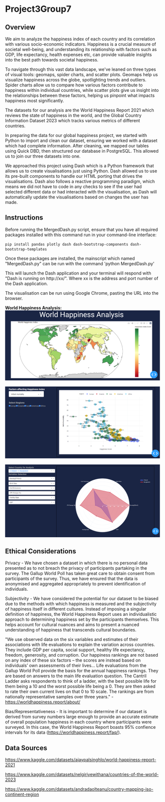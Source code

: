 # Project3Group7

## Overview

We aim to analyze the happiness index of each country and its correlation with various socio-economic indicators. Happiness is a crucial measure of societal well-being, and understanding its relationship with factors such as GDP, life expectancy, health expenses etc, can provide valuable insights into the best path towards societal happiness.

To navigate through this vast data landscape, we've leaned on three types of visual tools: geomaps, spider charts, and scatter plots. Geomaps help us visualize happiness across the globe, spotlighting trends and outliers. Spider charts allow us to compare how various factors contribute to happiness within individual countries, while scatter plots give us insight into the relationships between these factors, helping us pinpoint what impacts happiness most significantly.

The datasets for our analysis are the World Happiness Report 2021 which reviews the state of happiness in the world, and the Global Country Information Dataset 2023 which tracks various metrics of different countries.

In preparing the data for our global happiness project, we started with Python to import and clean our dataset, ensuring we worked with a dataset which had complete information.
After cleaning, we mapped our tables using Quick DBD, then structured our database in PostgreSQL. This allowed us to join our three datasets into one.

We approached this project using Dash which is a Python framework that allows us to create visualisations just using Python.
Dash allowed us to use its pre-built components to handle our HTML porting that drives the visualisations. Dash also follows a reactive programming paradigm, which means we did not have to code in any checks to see if the user had selected different data or had interacted with the visualisation, as Dash will automatically update the visualisations based on changes the user has made.

## Instructions

Before running the MergedDash.py script, ensure that you have all required packages installed with this command run in your command-line interface:

    pip install pandas plotly dash dash-bootstrap-components dash-bootstrap-templates   

Once these packages are installed, the mainscript which named "MergedDash.py" can be run with the command 'python MergedDash.py'

This will launch the Dash application and your terminal will respond with "Dash is running on http://xx/". Where xx is the address and port number of the Dash application.

The visualisation can be run using Google Chrome, pasting the URL into the browser.

<b>World Happiness Analysis:</b></br>
![](https://github.com/RahulG2381/Project-3/blob/main/Images/WorldHappinessAnalysis_page1.png)</br>
</b></br>
![](https://github.com/RahulG2381/Project-3/blob/main/Images/WorldHappinessAnalysis_page2.png)</br>
</b></br>
![](https://github.com/RahulG2381/Project-3/blob/main/Images/WorldHappinessAnalysis_page3.png)</br>

## Ethical Considerations

Privacy - We have chosen a dataset in which there is no personal data presented as to not breach the privacy of participants partaking in the survey. The Gallup World Poll has taken great care to obtain consent from participants of the survey. Thus, we have ensured that the data is anonymised and aggregated appropriately to prevent identification of individuals.

Subjectivity - We have considered the potential for our dataset to be biased due to the methods with which happiness is measured and the subjectivity of happiness itself in different cultures. Instead of imposing a singular definition of happiness, the World Happiness Report uses an individualistic approach to determining happiness set by the participants themselves. This helps account for cultural nuances and aims to present a nuanced understanding of happiness that transcends cultural boundaries.

"We use observed data on the six variables and estimates of their associations with life evaluations to explain the variation across countries. They include GDP per capita, social support, healthy life expectancy, freedom, generosity, and corruption. Our happiness rankings are not based on any index of these six factors – the scores are instead based on individuals’ own assessments of their lives... Life evaluations from the Gallup World Poll provide the basis for the annual happiness rankings. They are based on answers to the main life evaluation question. The Cantril Ladder asks respondents to think of a ladder, with the best possible life for them being a 10 and the worst possible life being a 0. They are then asked to rate their own current lives on that 0 to 10 scale. The rankings are from nationally representative samples over three years." - https://worldhappiness.report/about/

Bias/Representativeness - It is important to determine if our dataset is derived from survey numbers large enough to provide an accurate estimate of overall population happiness in each country where participants were surveyed. In this case, the World Happiness Report boasts 95% confience intervals for its data (https://worldhappiness.report/faq/).

## Data Sources

https://www.kaggle.com/datasets/ajaypalsinghlo/world-happiness-report-2021

https://www.kaggle.com/datasets/nelgiriyewithana/countries-of-the-world-2023

https://www.kaggle.com/datasets/andradaolteanu/country-mapping-iso-continent-region
